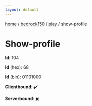 ```yaml
---
layout: default
---
```


[home](/)  /  [bedrock150](/protocol/bedrock150)  /  [play](/protocol/bedrock150/play)  /  show-profile

# Show-profile

**Id**: 104

**Id** (hex): 68

**Id** (bin): 01101000

**Clientbound**: ✔️

**Serverbound**: ✖️

